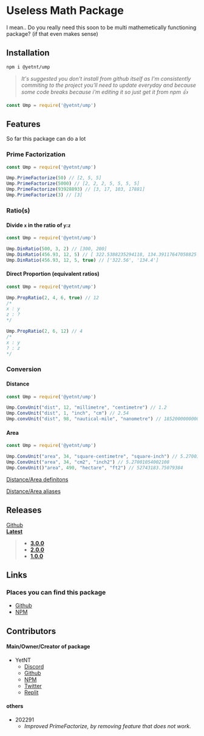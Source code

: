 # Useless Math Package
I mean.. Do you really need this soon to be multi mathemetically functioning package? (if that even makes sense)

## Installation
```bash
npm i @yetnt/ump
```
> _It's suggested you don't install from github itself as I'm consistently commiting to the project you'll need to update everyday and because some code breaks because i'm editing it so just get it from npm :+1:_
```js
const Ump = require('@yetnt/ump')
```

## Features
So far this package can do a lot

### Prime Factorization

```js
const Ump = require('@yetnt/ump')

Ump.PrimeFactorize(50) // [2, 5, 5]
Ump.PrimeFactorize(5000) // [2, 2, 2, 5, 5, 5, 5]
Ump.PrimeFactorize(93928893) // [3, 17, 103, 17881]
Ump.PrimeFactorize(3) // [3]
```

### Ratio(s)

#### Divide `x` in the ratio of `y`:`z`
```js
const Ump = require('@yetnt/ump')

Ump.DinRatio(500, 3, 2) // [300, 200]
Ump.DinRatio(456.93, 12, 5) // [ 322.5388235294118, 134.39117647058825 ]
Ump.DinRatio(456.93, 12, 5, true) // ['322.56', '134.4']
```

#### Direct Proportion (equivalent ratios)
```js
const Ump = require('@yetnt/ump')

Ump.PropRatio(2, 4, 6, true) // 12
/* 
x : y
z : ?
*/

Ump.PropRatio(2, 6, 12) // 4
/*
x : y
? : z
*/
```

### Conversion
#### Distance

```js
const Ump = require('@yetnt/ump')

Ump.ConvUnit("dist", 12, "millimetre", "centimetre") // 1.2
Ump.ConvUnit("dist", 1, "inch", "cm") // 2.54
Ump.convUnit("dist", 98, "nautical-mile", "nanometre") // 1852000000000
```

#### Area

```js
const Ump = require('@yetnt/ump')

Ump.ConvUnit("area", 34, "square-centimetre", "square-inch") // 5.27001054002108
Ump.ConvUnit("area", 34, "cm2", "inch2") // 5.27001054002108
Ump.ConvUnit()"area", 490, "hectare", "ft2") // 52743183.75079384
```

[Distance/Area definitons](https://github.com/Yetity/ump/blob/main/src/libmath/convTable.json)

[Distance/Area aliases](https://github.com/Yetity/ump/blob/master/src/libmath/def/unit-ali.json)

## Releases
[Github](https://github.com/Yetity/ump/releases) \
**[Latest](https://github.com/Yetity/ump/releases/latest)**

> * **[3.0.0](https://github.com/Yetity/ump/releases/tag/v3.0.0)**
> * **[2.0.0](https://github.com/Yetity/ump/releases/tag/v2.0.0)**
> * **[1.0.0](https://github.com/Yetity/ump/releases/tag/v1.0.0)**

## Links
### Places you can find this package
* [Github](https://github.com/Yetity/ump)
* [NPM](https://npmjs.com/package/@yetnt/ump)

## Contributors
#### Main/Owner/Creator of package
* YetNT
	* [Discord](https://discordapp.com/users/671549251024584725)
	* [Github](https://github.com/Yetity)
	* [NPM](https://npmjs.com/~yetnt)
	* [Twitter](https://twitter.com/YetNT1)
	* [Replit](https://replit.com/@hlonipoole692)

#### others
* 202291
	* _Improved PrimeFactorize, by removing feature that does not work._
